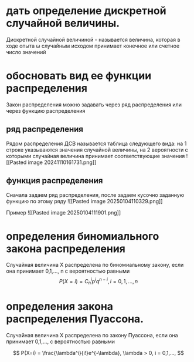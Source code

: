 # дать определение дискретной случайной величины. 

Дискретной случайной величиной - называется величина, которая в ходе опыта ω случайным исходом принимает конечное или счетное число значений

# обосновать вид ее функции распределения
Закон распределения можно задавать через ряд распределения или через функцию распределения 
## ряд распределения 
Рядом распределения ДСВ называется таблица следующего вида: на 1 строке указываются значения случайной величины, на 2 вероятности с которыми случайная величина принимает соответствующие значения 
![[Pasted image 20241110161731.png]]

## функция распределения
Сначала задаем ряд распределения, после задаем кусочно заданную функцию по этому ряду 
![[Pasted image 20250104110329.png]]

Пример
![[Pasted image 20250104111901.png]]
# определения биномиального закона распределения 
Случайная величина X распределена по биномиальному закону, если она принимает 0,1,..., n с вероятностью равными 
$$
P(X=i) = C_n^i p^i q^{n-i}, i = 0,1,...,n
$$

# определения закона распределения Пуассона.
Случайная величина X распределена по закону Пуассона, если она принимает 0,1,...,  с вероятностью равными 

$$
P(X=i) = \frac{\lambda^i}{i!}e^{-\lambda}, \lambda > 0, i = 0,1,...,
$$